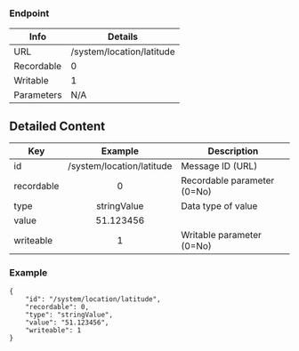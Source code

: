 # 



### Endpoint

| Info  | Details |
| ------------- | ------------- |
| URL   | /system/location/latitude   |
| Recordable   | 0   |
| Writable   | 1   |
| Parameters  | N/A  |

## Detailed Content

|  Key  | Example | Description |
| ------------- | :------: | ------------------------------ |
|  id | /system/location/latitude | Message ID (URL) |
|  recordable | 0 | Recordable parameter (0=No) |
|  type | stringValue | Data type of value |
|  value | 51.123456 |  |
|  writeable | 1 | Writable parameter (0=No) |

### Example
```
{
    "id": "/system/location/latitude",
    "recordable": 0,
    "type": "stringValue",
    "value": "51.123456",
    "writeable": 1
}
```
